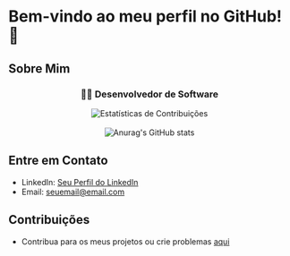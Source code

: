 # Bem-vindo ao meu perfil no GitHub! 👋

## Sobre Mim  
<div align="center">
  <h3>👨‍💻 Desenvolvedor de Software</h3>
</div>

<div align="center">
  <img src="https://github-readme-streak-stats.herokuapp.com/?user=RobsonPMartins&theme=dark" alt="Estatísticas de Contribuições">
</div>
<br>
<div align="center">
    <img src="https://github-readme-stats.vercel.app/api?username=RobsonPMartins&theme=great-gatsby&show_icons=true" alt="Anurag's GitHub stats">
</div>

## Entre em Contato
- LinkedIn: [Seu Perfil do LinkedIn](link-para-o-seu-linkedin)
- Email: seuemail@email.com

## Contribuições
- Contribua para os meus projetos ou crie problemas [aqui](link-para-os-seus-repositorios)






